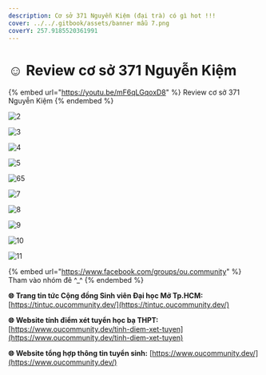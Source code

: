 ```yaml
---
description: Cơ sở 371 Nguyễn Kiệm (đại trà) có gì hot !!!
cover: ../../.gitbook/assets/banner mẫu 7.png
coverY: 257.9185520361991
---
```


# ☺ Review cơ sở 371 Nguyễn Kiệm

{% embed url="https://youtu.be/mF6qLGqoxD8" %}
Review cơ sở 371 Nguyễn Kiệm
{% endembed %}

![2](../../.gitbook/assets/2.jpg)

![3](../../.gitbook/assets/3.jpg)

![4](../../.gitbook/assets/4.jpg)

![5](../../.gitbook/assets/5.jpg)

![65](../../.gitbook/assets/6.jpg)

![7](../../.gitbook/assets/7.jpg)

![8](../../.gitbook/assets/8.jpg)

![9](../../.gitbook/assets/9.jpg)

![10](../../.gitbook/assets/10.jpg)

![11](../../.gitbook/assets/11.jpg)

{% embed url="https://www.facebook.com/groups/ou.community" %}
Tham vào nhóm đê ^\_^
{% endembed %}

**🌐** **Trang tin tức Cộng đồng Sinh viên Đại học Mở Tp.HCM:** [https://tintuc.oucommunity.dev/](https://tintuc.oucommunity.dev/)

**🌐** **Website tính điểm xét tuyển học bạ THPT:** [https://www.oucommunity.dev/tinh-diem-xet-tuyen](https://www.oucommunity.dev/tinh-diem-xet-tuyen)

**🌐** **Website tổng hợp thông tin tuyển sinh:** [https://www.oucommunity.dev/](https://www.oucommunity.dev/)

